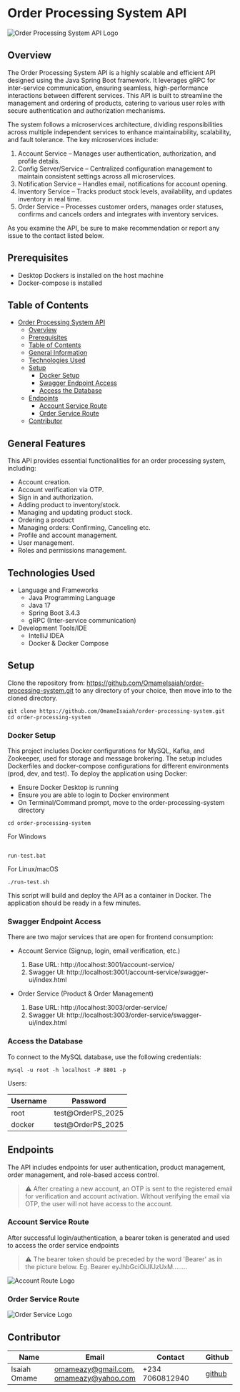 # Order Processing System API

![Order Processing System API Logo](src/main/resources/images/api.png)

## Overview

The Order Processing System API is a highly scalable and efficient API designed using the Java Spring Boot framework. It leverages gRPC for inter-service communication, ensuring seamless, high-performance interactions between different services. This API is built to streamline the management and ordering of products, catering to various user roles with secure authentication and authorization mechanisms.

The system follows a microservices architecture, dividing responsibilities across multiple independent services to enhance maintainability, scalability, and fault tolerance. The key microservices include:

1. Account Service – Manages user authentication, authorization, and profile details.
2. Config Server/Service – Centralized configuration management to maintain consistent settings across all microservices.
3. Notification Service – Handles email, notifications for account opening.
4. Inventory Service – Tracks product stock levels, availability, and updates inventory in real time.
5. Order Service – Processes customer orders, manages order statuses, confirms and cancels orders and integrates with inventory services.

As you examine the API, be sure to make recommendation or report any issue to the contact listed below.

## Prerequisites

- Desktop Dockers is installed on the host machine
- Docker-compose is installed

## Table of Contents

- [Order Processing System API](#order-processing-system-api)
    - [Overview](#overview)
    - [Prerequisites](#prerequisites)
    - [Table of Contents](#table-of-contents)
    - [General Information](#general-features)
    - [Technologies Used](#technologies-used)
    - [Setup](#setup)
        - [Docker Setup](#docker-setup)
        - [Swagger Endpoint Access](#swagger-endpoint-access)
        - [Access the Database](#access-the-database)
    - [Endpoints](#endpoints)
        - [Account Service Route](#account-service-route)
        - [Order Service Route](#order-service-route)
    - [Contributor](#contributor)

## General Features

This API provides essential functionalities for an order processing system, including:

* Account creation.
* Account verification via OTP.
* Sign in and authorization.
* Adding product to inventory/stock.
* Managing and updating product stock.
* Ordering a product
* Managing orders: Confirming, Canceling etc.
* Profile and account management.
* User management.
* Roles and permissions management.

## Technologies Used

* Language and Frameworks
    * Java Programming Language
    * Java 17
    * Spring Boot 3.4.3
    * gRPC (Inter-service communication)
* Development Tools/IDE
    * IntelliJ IDEA
    * Docker & Docker Compose

## Setup

Clone the repository from: https://github.com/OmameIsaiah/order-processing-system.git to any directory of your choice, then move into to the cloned directory.

```
git clone https://github.com/OmameIsaiah/order-processing-system.git
cd order-processing-system
```

### Docker Setup

This project includes Docker configurations for MySQL, Kafka, and Zookeeper, used for storage and message brokering. The setup includes Dockerfiles and docker-compose configurations for different environments (prod, dev, and test).
To deploy the application using Docker:

* Ensure Docker Desktop is running
* Ensure you are able to login to Docker environment
* On Terminal/Command prompt, move to the order-processing-system directory

```
cd order-processing-system
```

For Windows

```

run-test.bat
```

For Linux/macOS

```
./run-test.sh

```

This script will build and deploy the API as a container in Docker. The application should be ready in a few minutes.

### Swagger Endpoint Access
There are two major services that are open for frontend consumption: 
* Account Service (Signup, login, email verification, etc.)
  1. Base URL: http://localhost:3001/account-service/
  2. Swagger UI: http://localhost:3001/account-service/swagger-ui/index.html

* Order Service (Product & Order Management)
  1. Base URL: http://localhost:3003/order-service/
  2. Swagger UI: http://localhost:3003/order-service/swagger-ui/index.html


### Access the Database

To connect to the MySQL database, use the following credentials:
```
mysql -u root -h localhost -P 8801 -p
```
Users:

| Username | Password          |
|----------|-------------------|
| root     | test@OrderPS_2025 | 
| docker   | test@OrderPS_2025 | 



## Endpoints

The API includes endpoints for user authentication, product management, order management, and role-based access control.

> ⚠️ After creating a new account, an OTP is sent to the registered email for verification and account activation.
> Without verifying the email via OTP, the user will not have access to the account.

### Account Service Route

After successful login/authentication, a bearer token is generated and used to access the order service endpoints
> ⚠️ The bearer token should be preceded by the word 'Bearer' as in the picture below. Eg. Bearer eyJhbGciOiJIUzUxM........

![Account Route Logo](src/main/resources/images/accountroute.png)

### Order Service Route

![Order Service Logo](src/main/resources/images/orderoute.png)


## Contributor

| Name         | Email                                       | Contact         | Github                                   |
|--------------|---------------------------------------------|-----------------|------------------------------------------|
| Isaiah Omame | omameazy@gmail.com,<br/> omameazy@yahoo.com | +234 7060812940 | [github](https://github.com/OmameIsaiah) |


